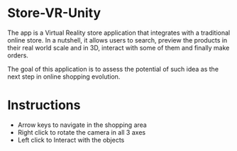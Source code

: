 # Store-VR-Unity

The app is a Virtual Reality store application that integrates with a traditional online store. In a nutshell, it allows users to search, preview the products in their real world scale and in 3D, interact with some of them and finally make orders.

The goal of this application is to assess the potential of such idea as the next step in online shopping evolution.


# Instructions

- Arrow keys to navigate in the shopping area
- Right click to rotate the camera in all 3 axes
- Left click to Interact with the objects
